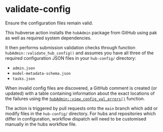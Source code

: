 # validate-config

Ensure the configuration files remain valid.

This hubverse action installs the `hubAdmin` package from GitHub using pak as well as required system dependencies.

It then performs submission validation checks through function `hubAdmin::validate_hub_config()` and assumes you have all three of the required configuration JSON files in your `hub-config/` directory:

 - `admin.json`
 - `model-metadata-schema.json`
 - `tasks.json`

When invalid config files are discovered, a GitHub comment is created (or updated) with a table containing information about the exact locations of the failures using the [`hubAdmin::view_config_val_errors()`](https://hubverse-org.github.io/hubAdmin/reference/view_config_val_errors.html) function. 

The action is triggered by pull requests onto the `main` branch which add or modify files in the `hub-config/` directory. For hubs and repositories which differ in configuration, workflow dispatch will need to be customised manually in the hubs workflow file.

